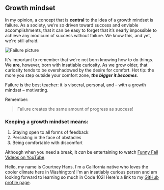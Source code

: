 ## Growth mindset

In my opinion, a concept that is **central** to the idea of a growth mindset is failure. As a society, we’re so driven toward success and enviable accomplishments, that it can be easy to forget that it’s nearly impossible to achieve any modicum of success without failure. We know this, and yet, we're still afraid.

![Failure picture](https://cdn.pixabay.com/photo/2019/05/14/13/40/fear-4202417_960_720.jpg)

It's important to remember that we’re not born knowing how to do things. We __are__, however, born with insatiable curiosity. As we grow older, that curiosity tends to be overshadowed by the desire for comfort. Hot tip: the more you step outside your comfort zone, ___the bigger it becomes___. 

Failure is the best teacher: it is visceral, personal, and – with a growth mindset – motivating.

Remember:
>Failure creates the same amount of progress as success!

### Keeping a growth mindset means:
1. Staying open to all forms of feedback
2. Persisting in the face of obstacles
3. Being comfortable with discomfort

Although when you need a break, it *can* be entertaining to watch [Funny Fail Videos on YouTube](https://www.youtube.com/watch?v=2aK8hy50fS4).

Hello, my name is Courtney Hans. I'm a California native who loves the cooler climate here in Washington! I'm an insatiably curious person and am looking forward to learning so much in Code 102! Here's a link to my [GitHub profile page](https://github.com/CourtHans).

